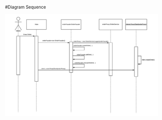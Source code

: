 #Diagram Sequence

![DiagramSequence](https://github.com/jeirf12/tallerProxyFacade/blob/master/Doc/DiagramaSecuencia.png)
